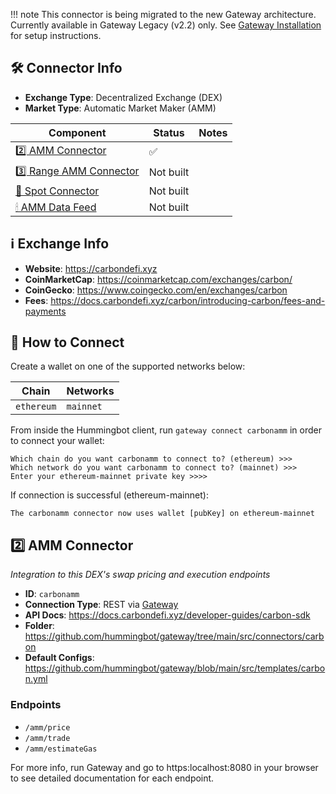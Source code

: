 
!!! note
    This connector is being migrated to the new Gateway architecture. Currently available in Gateway Legacy (v2.2) only. See [Gateway Installation](/gateway/installation) for setup instructions.

## 🛠 Connector Info

- **Exchange Type**: Decentralized Exchange (DEX)
- **Market Type**: Automatic Market Maker (AMM)


| Component                                        | Status    | Notes |
| ------------------------------------------------ | --------- | ----- |
| [2️⃣ AMM Connector](#2-amm-connector)             | ✅        |
| [3️⃣ Range AMM Connector](#3-range-amm-connector) | Not built |
| [🔀 Spot Connector](#spot-connector)             | Not built |
| [🕯 AMM Data Feed](#amm-data-feed)                | Not built |

## ℹ️ Exchange Info

- **Website**: <https://carbondefi.xyz>
- **CoinMarketCap**: <https://coinmarketcap.com/exchanges/carbon/>
- **CoinGecko**: <https://www.coingecko.com/en/exchanges/carbon>
- **Fees**: <https://docs.carbondefi.xyz/carbon/introducing-carbon/fees-and-payments>

## 🔑 How to Connect

Create a wallet on one of the supported networks below:

| Chain      | Networks  |
| ---------- | --------- |
| `ethereum` | `mainnet` |

From inside the Hummingbot client, run `gateway connect carbonamm` in order to connect your wallet:

```
Which chain do you want carbonamm to connect to? (ethereum) >>>
Which network do you want carbonamm to connect to? (mainnet) >>>
Enter your ethereum-mainnet private key >>>>
```

If connection is successful (ethereum-mainnet):

```
The carbonamm connector now uses wallet [pubKey] on ethereum-mainnet
```

## 2️⃣ AMM Connector

_Integration to this DEX's swap pricing and execution endpoints_

- **ID**: `carbonamm`
- **Connection Type**: REST via [Gateway](/gateway)
- **API Docs**: <https://docs.carbondefi.xyz/developer-guides/carbon-sdk>
- **Folder**: <https://github.com/hummingbot/gateway/tree/main/src/connectors/carbon>
- **Default Configs**: <https://github.com/hummingbot/gateway/blob/main/src/templates/carbon.yml>

### Endpoints

- `/amm/price`
- `/amm/trade`
- `/amm/estimateGas`

For more info, run Gateway and go to https:localhost:8080 in your browser to see detailed documentation for each endpoint.
